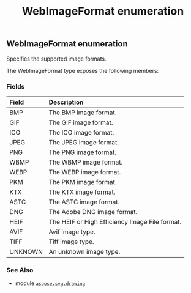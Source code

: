 ﻿---
title: WebImageFormat enumeration
second_title: Aspose.SVG for Python via .NET API References
description: 
type: docs
weight: 340
url: /python-net/aspose.svg.drawing/webimageformat/
is_root: false
---

## WebImageFormat enumeration

Specifies the supported image formats.



The WebImageFormat type exposes the following members:

### Fields
| Field | Description |
| :- | :- |
| BMP | The BMP image format. |
| GIF | The GIF image format. |
| ICO | The ICO image format. |
| JPEG | The JPEG image format. |
| PNG | The PNG image format. |
| WBMP | The WBMP image format. |
| WEBP | The WEBP image format. |
| PKM | The PKM image format. |
| KTX | The KTX image format. |
| ASTC | The ASTC image format. |
| DNG | The Adobe DNG image format. |
| HEIF | The HEIF or High Efficiency Image File format. |
| AVIF | Avif image type. |
| TIFF | Tiff image type. |
| UNKNOWN | An unknown image type. |



### See Also
* module [`aspose.svg.drawing`](..)
